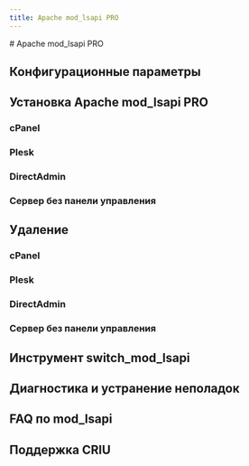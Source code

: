 ```yaml
---
title: Apache mod_lsapi PRO
---
```

<gtranslate-io>
# Apache mod_lsapi PRO

## Конфигурационные параметры

## Установка Apache mod_lsapi PRO

### cPanel

### Plesk

### DirectAdmin

### Сервер без панели управления

## Удаление

### cPanel

### Plesk

### DirectAdmin

### Сервер без панели управления

## Инструмент switch_mod_lsapi

## Диагностика и устранение неполадок

## FAQ по mod_lsapi

## Поддержка CRIU
</gtranslate-io>
